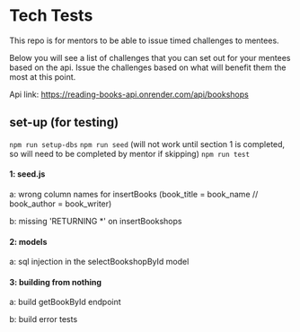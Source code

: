 # Tech Tests

This repo is for mentors to be able to issue timed challenges to mentees.

Below you will see a list of challenges that you can set out for your mentees based on the api. Issue the challenges based on what will benefit them the most at this point. 

Api link: https://reading-books-api.onrender.com/api/bookshops 

## set-up (for testing)

`npm run setup-dbs`
`npm run seed` (will not work until section 1 is completed, so will need to be completed by mentor if skipping)
`npm run test`

#### 1: seed.js

a: wrong column names for insertBooks (book_title = book_name // book_author = book_writer)

b: missing 'RETURNING *' on insertBookshops

#### 2: models

a: sql injection in the selectBookshopById model

#### 3: building from nothing

a: build getBookById endpoint

b: build error tests

